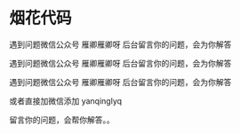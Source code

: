 # 烟花代码
遇到问题微信公众号 雁卿雁卿呀 后台留言你的问题，会为你解答

遇到问题微信公众号 雁卿雁卿呀 后台留言你的问题，会为你解答

遇到问题微信公众号 雁卿雁卿呀 后台留言你的问题，会为你解答

或者直接加微信添加 yanqinglyq

留言你的问题，会帮你解答。。
